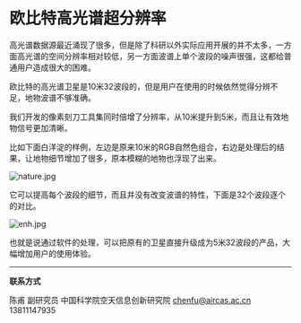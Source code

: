 # 欧比特高光谱超分辨率

高光谱数据源最近涌现了很多，但是除了科研以外实际应用开展的并不太多，一方面高光谱的空间分辨率相对较低，另一方面波谱上单个波段的噪声很强，这都给普通用户造成很大的困难。

欧比特的高光谱卫星是10米32波段的，但是用户在使用的时候依然觉得分辨不足，地物波谱不够准确。

我们开发的像素刻刀工具集同时倍增了分辨率，从10米提升到5米，而且让有效地物信号更加清晰。

比如下面白洋淀的样例，左边是原来10米的RGB自然色组合，右边是处理后的结果，让地物细节增加了很多，原本模糊的地物也浮现了出来。

![nature.jpg](https://s2.loli.net/2022/09/12/5sSb1uO2UdiIYF6.jpg)

它可以提高每个波段的细节，而且并没有改变波谱的特性，下面是32个波段逐个的对比。

![enh.jpg](https://s2.loli.net/2022/09/12/mWXRZxtKwIDOj24.jpg)


也就是说通过软件的处理，可以把原有的卫星直接升级成为5米32波段的产品，大幅增加用户的使用体验。




---

**联系方式**

陈甫 副研究员
中国科学院空天信息创新研究院
chenfu@aircas.ac.cn
13811147935